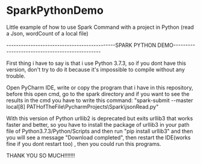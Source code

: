 # SparkPythonDemo
Little example of how to use Spark Command with a project in Python (read a Json, wordCount of a local file)

---------------------------------------------SPARK PYTHON DEMO------------------------------------------------

First thing i have to say is that i use Python 3.7.3, so if you dont have this version, don't try to do it because it's impossible to 
compile without any trouble.

Open PyCharm IDE, write or copy the program that i have in this repository, before this open cmd, go to the spark directory and if you
want to see the results in the cmd you have to write this command: 
"spark-submit --master local[8] PATHofTheFile\PycharmProjects\Spark\jsonRead.py"

With this version of Python urllib2 is deprecated but exits urllib3 that works faster and better, so you have to install the package of urllib3 in your path file of Python3.7.3/Python/Scripts and then run "pip install urllib3" and then you will see a message "Download completed", then restart the IDE(works fine if you dont restart too)  , then you could run this programs.

THANK YOU SO MUCH!!!!!!!

